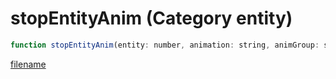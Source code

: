 # stopEntityAnim (Category entity)

```js
function stopEntityAnim(entity: number, animation: string, animGroup: string, p3: number): number
```

[filename](stopEntityAnim_m.md ':include')